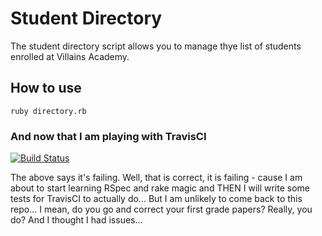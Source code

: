 # Student Directory #

The student directory script allows you to manage thye list of students enrolled at Villains Academy.

## How to use ##

```shell
ruby directory.rb
```

### And now that I am playing with TravisCI ###
[![Build Status](https://travis-ci.org/nixlim/student-directory.svg?branch=master)](https://travis-ci.org/nixlim/student-directory)

The above says it's failing. Well, that is correct, it is failing - cause I am about to start learning RSpec and rake magic and THEN I will write some tests for TravisCI to actually do... But I am unlikely to come back to this repo... I mean, do you go and correct your first grade papers? Really, you do? And I thought I had issues...
